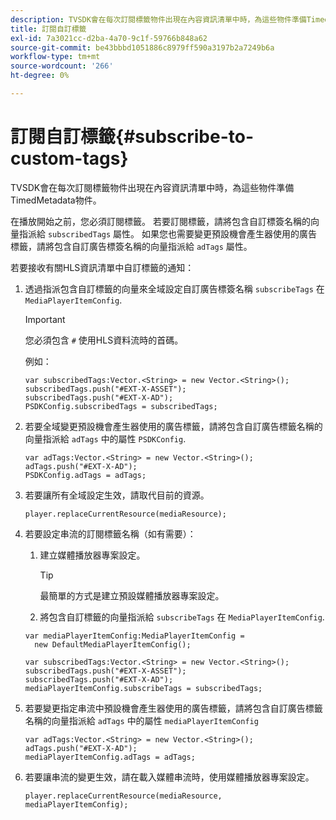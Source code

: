 ```yaml
---
description: TVSDK會在每次訂閱標籤物件出現在內容資訊清單中時，為這些物件準備TimedMetadata物件。
title: 訂閱自訂標籤
exl-id: 7a3021cc-d2ba-4a70-9c1f-59766b848a62
source-git-commit: be43bbbd1051886c8979ff590a3197b2a7249b6a
workflow-type: tm+mt
source-wordcount: '266'
ht-degree: 0%

---
```


# 訂閱自訂標籤{#subscribe-to-custom-tags}

TVSDK會在每次訂閱標籤物件出現在內容資訊清單中時，為這些物件準備TimedMetadata物件。

在播放開始之前，您必須訂閱標籤。
若要訂閱標籤，請將包含自訂標簽名稱的向量指派給 `subscribedTags` 屬性。 如果您也需要變更預設機會產生器使用的廣告標籤，請將包含自訂廣告標簽名稱的向量指派給 `adTags` 屬性。

若要接收有關HLS資訊清單中自訂標籤的通知：

1. 透過指派包含自訂標籤的向量來全域設定自訂廣告標簽名稱 `subscribeTags` 在 `MediaPlayerItemConfig`.

   >[!IMPORTANT]
   >
   >您必須包含 `#` 使用HLS資料流時的首碼。

   例如：

   ```
   var subscribedTags:Vector.<String> = new Vector.<String>(); 
   subscribedTags.push("#EXT-X-ASSET"); 
   subscribedTags.push("#EXT-X-AD"); 
   PSDKConfig.subscribedTags = subscribedTags;
   ```

1. 若要全域變更預設機會產生器使用的廣告標籤，請將包含自訂廣告標籤名稱的向量指派給 `adTags` 中的屬性 `PSDKConfig`.

   ```
   var adTags:Vector.<String> = new Vector.<String>(); 
   adTags.push("#EXT-X-AD"); 
   PSDKConfig.adTags = adTags; 
   ```

1. 若要讓所有全域設定生效，請取代目前的資源。

   ```
   player.replaceCurrentResource(mediaResource);
   ```

1. 若要設定串流的訂閱標籤名稱（如有需要）：
   1. 建立媒體播放器專案設定。

      >[!TIP]
      >
      >最簡單的方式是建立預設媒體播放器專案設定。

   1. 將包含自訂標籤的向量指派給 `subscribeTags` 在 `MediaPlayerItemConfig`.

   ```
   var mediaPlayerItemConfig:MediaPlayerItemConfig =  
     new DefaultMediaPlayerItemConfig(); 
   
   var subscribedTags:Vector.<String> = new Vector.<String>(); 
   subscribedTags.push("#EXT-X-ASSET"); 
   subscribedTags.push("#EXT-X-AD"); 
   mediaPlayerItemConfig.subscribeTags = subscribedTags;
   ```

1. 若要變更指定串流中預設機會產生器使用的廣告標籤，請將包含自訂廣告標籤名稱的向量指派給 `adTags` 中的屬性 `mediaPlayerItemConfig`

   ```
   var adTags:Vector.<String> = new Vector.<String>(); 
   adTags.push("#EXT-X-AD"); 
   mediaPlayerItemConfig.adTags = adTags;
   ```

1. 若要讓串流的變更生效，請在載入媒體串流時，使用媒體播放器專案設定。

   ```
   player.replaceCurrentResource(mediaResource, mediaPlayerItemConfig);
   ```
